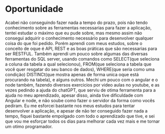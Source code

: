 # Oportunidade


   Acabei não conseguindo fazer nada a tempo do prazo, pois não tendo conhecimento sobre as ferramentas necessarias para fazer a aplicação, tentei estudar o máximo que eu pude sobre, mas mesmo assim não consegui adquirir o conhecimento necessário para desenvolver qualquer coisa do que foi pedido. Porém aprendi com meus estudos, sobre o conceito de oque é API, REST e as boas práticas que são necessarias para ser RESTFUL. Também aprendi um pouco sobre algumas das diversas ferramentas do SQL server, usando comandos como SELECT(que seleciona a coluna da tabela a qual selecionou), FROM(que seleciona a tabela que você quer resgatar do seu banco de dados), WHERE(que seria como uma condição) DISTINCt(que mostra apenas de forma unica oque está procurando na tabela), e alguns outros. Mechi um pouco com o angular e o node também, fazendo diversos exercicios por video aulas no youtube, e as vezes pedindo a ajuda do chatGPT, que serviu de otima ferramenta para a ajuda no meu aprendizado, apesar disso, ainda tive dificuldade com Angular e node, e não soube como fazer o servidor da forma como vocês pediram. Eu me esforcei bastante nos meus estudos para tentar desenvolver a aplicação, e apesar de não ter conseguido fazer nada a tempo, fiquei bastante empolgado com todo o aprendizado que tive, e sei que vou me esforçar todos os dias para melhorar cada vez mais e me tornar um otimo programador.
